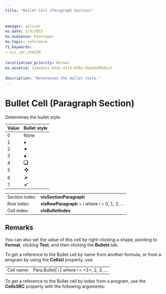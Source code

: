 ```yaml
---
title: "Bullet Cell (Paragraph Section)"
 
 
manager: soliver
ms.date: 3/9/2015
ms.audience: Developer
ms.topic: reference
f1_keywords:
- vis_sdr.chm130
 
localization_priority: Normal
ms.assetid: 124a5ee1-6dd1-d17d-6f0e-dbaa5d95d9cd

description: "Determines the bullet style."
---
```


# Bullet Cell (Paragraph Section)

Determines the bullet style.
  
|**Value**|**Bullet style**|
|:-----|:-----|
|0  <br/> |None  <br/> |
|1  <br/> |![](media/IC_Bullet1_ZA07645847.gif)           <br/> |
|2  <br/> |![](media/IC_Bullet2_ZA07645848.gif)           <br/> |
|3  <br/> |![](media/IC_Bullet3_ZA07645849.gif)           <br/> |
|4  <br/> |![](media/IC_Bullet4_ZA07645851.gif)           <br/> |
|5  <br/> |![](media/IC_Bullet5_ZA07645852.gif)           <br/> |
|6  <br/> |![](media/IC_Bullet6_ZA07645853.gif)           <br/> |
|7  <br/> |![](media/IC_Bullet7_ZA07645854.gif)           <br/> |
   
|||
|:-----|:-----|
|Section index:  <br/> |**visSectionParagraph** <br/> |
|Row index:  <br/> |**visRowParagraph** +  *i*           where  *i*  = 0, 1, 2, ...  <br/> |
|Cell index:  <br/> |**visBulletIndex** <br/> |
   
## Remarks

You can also set the value of this cell by right-clicking a shape, pointing to **Format**, clicking **Text**, and then clicking the **Bullets** tab. 
  
To get a reference to the Bullet cell by name from another formula, or from a program by using the **CellsU** property, use: 
  
|||
|:-----|:-----|
|Cell name:  <br/> |Para.Bullet[ *i*  ]           where  *i*  = <1>, 2, 3, ...  <br/> |
   
To get a reference to the Bullet cell by index from a program, use the **CellsSRC** property with the following arguments: 
  

